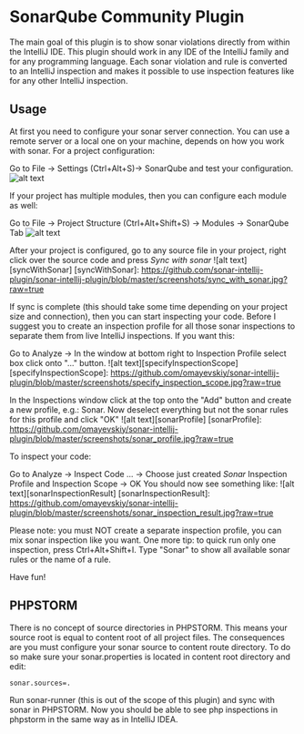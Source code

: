 SonarQube Community Plugin
=====================

The main goal of this plugin is to show sonar violations directly from within the IntelliJ IDE.
This plugin should work in any IDE of the IntelliJ family and for any programming language.
Each sonar violation and rule is converted to an IntelliJ inspection 
and makes it possible to use inspection features like for any other IntelliJ inspection.

Usage
--------------------

At first you need to configure your sonar server connection. You can use a remote server or a local one on your machine, depends on how you work with sonar.
For a project configuration:

Go to File -> Settings (Ctrl+Alt+S)-> SonarQube
and test your configuration. 
![alt text][projectConfiguration]

[projectConfiguration]: http://plugins.jetbrains.com/files/7238/screenshot_14229.png "Example project configuration"

If your project has multiple modules, then you can configure each module as well:

Go to File -> Project Structure (Ctrl+Alt+Shift+S)
-> Modules -> SonarQube Tab
![alt text][moduleConfiguration]

[moduleConfiguration]: http://plugins.jetbrains.com/files/7238/screenshot_14228.png "Example module configuration"

After your project is configured, go to any source file in your project, right click over the source code and press *Sync with sonar*
![alt text][syncWithSonar]
[syncWithSonar]: https://github.com/sonar-intellij-plugin/sonar-intellij-plugin/blob/master/screenshots/sync_with_sonar.jpg?raw=true

If sync is complete (this should take some time depending on your project size and connection), then you can start inspecting your code.
Before I suggest you to create an inspection profile for all those sonar inspections to separate them from live IntelliJ inspections. If you want this:

Go to Analyze -> In the window at bottom right to Inspection Profile select box click onto "..." button.
![alt text][specifyInspectionScope]
[specifyInspectionScope]: https://github.com/omayevskiy/sonar-intellij-plugin/blob/master/screenshots/specify_inspection_scope.jpg?raw=true

In the Inspections window click at the top onto the "Add" button and create a new profile, e.g.: Sonar.
Now deselect everything but not the sonar rules for this profile and click "OK"
![alt text][sonarProfile]
[sonarProfile]: https://github.com/omayevskiy/sonar-intellij-plugin/blob/master/screenshots/sonar_profile.jpg?raw=true

To inspect your code:

Go to Analyze -> Inspect Code ... -> Choose just created *Sonar* Inspection Profile and Inspection Scope -> OK
You should now see something like:
![alt text][sonarInspectionResult]
[sonarInspectionResult]: https://github.com/omayevskiy/sonar-intellij-plugin/blob/master/screenshots/sonar_inspection_result.jpg?raw=true

Please note: you must NOT create a separate inspection profile, you can mix sonar inspection like you want.
One more tip: to quick run only one inspection, press Ctrl+Alt+Shift+I. Type "Sonar" to show all available sonar rules or the name of a rule.

Have fun!

PHPSTORM
------------------------
There is no concept of source directories in PHPSTORM. This means your source root is equal to content root of all project files.
The consequences are you must configure your sonar source to content route directory. To do so make sure your sonar.properties is located in content root directory and edit:
```
sonar.sources=.
```
Run sonar-runner (this is out of the scope of this plugin) and sync with sonar in PHPSTORM. Now you should be able to see php inspections in phpstorm in the same way as in IntelliJ IDEA.
